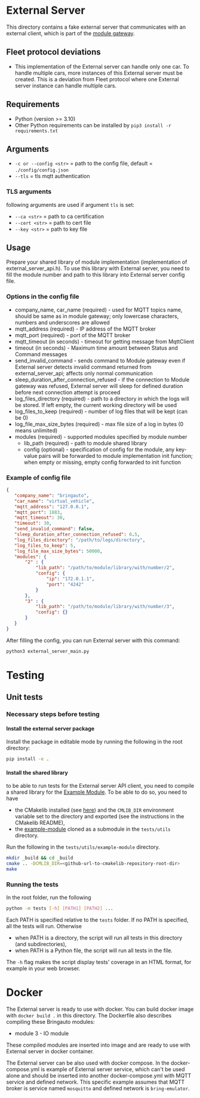 # External Server

This directory contains a fake external server that communicates with an external client, which is part of the [module gateway](https://gitlab.bringauto.com/bring-auto/fleet-protocol-v2/module-gateway).

## Fleet protocol deviations
- This implementation of the External server can handle only one car. To handle multiple cars, more instances of this External server must be created. This is a deviation from Fleet protocol where one External server instance can handle multiple cars.

## Requirements

- Python (version >= 3.10)
- Other Python requirements can be installed by `pip3 install -r requirements.txt`

## Arguments

- `-c or --config <str>` = path to the config file, default = `./config/config.json`
- `--tls` = tls mqtt authentication

### TLS arguments

following arguments are used if argument `tls` is set:

- `--ca <str>` = path to ca certification
- `--cert <str>` = path to cert file
- `--key <str>` = path to key file

## Usage

Prepare your shared library of module implementation (implementation of external_server_api.h). To use this library with External server, you need to fill the module number and path to this library into External server config file.

### Options in the config file

 - company_name, car_name (required) - used for MQTT topics name, should be same as in module gateway; only lowercase characters, numbers and underscores are allowed
 - mqtt_address (required) - IP address of the MQTT broker
 - mqtt_port (required) - port of the MQTT broker
 - mqtt_timeout (in seconds) - timeout for getting message from MqttClient
 - timeout (in seconds) - Maximum time amount between Status and Command messages
 - send_invalid_command - sends command to Module gateway even if External server detects invalid command returned from external_server_api; affects only normal communication
 - sleep_duration_after_connection_refused - if the connection to Module gateway was refused, External server will sleep for defined duration before next connection attempt is proceed
 - log_files_directory (required) - path to a directory in which the logs will be stored. If left empty, the current working directory will be used
 - log_files_to_keep (required) - number of log files that will be kept (can be 0)
 - log_file_max_size_bytes (required) - max file size of a log in bytes (0 means unlimited)
 - modules (required) - supported modules specified by module number
    - lib_path (required) - path to module shared library
    - config (optional) - specification of config for the module, any key-value pairs will be forwarded to module implementation init function; when empty or missing, empty config forwarded to init function

 ### Example of config file

 ```json
{
    "company_name": "bringauto",
    "car_name": "virtual_vehicle",
    "mqtt_address": "127.0.0.1",
    "mqtt_port": 1883,
    "mqtt_timeout": 30,
    "timeout": 30,
    "send_invalid_command": false,
    "sleep_duration_after_connection_refused": 0.5,
    "log_files_directory": "/path/to/logs/directory",
    "log_files_to_keep": 5,
    "log_file_max_size_bytes": 50000,
    "modules": {
        "2" : {
            "lib_path": "/path/to/module/library/with/number/2",
            "config": {
                "ip": "172.0.1.1",
                "port": "4242"
            }
        },
        "3" : {
            "lib_path": "/path/to/module/library/with/number/3",
            "config": {}
        }
    }
}
 ```

After filling the config, you can run External server with this command:

```bash
python3 external_server_main.py
```

# Testing

## Unit tests

### Necessary steps before testing

#### Install the external server package

Install the package in editable mode by running the following in the root directory:
```bash
pip install -e .
```

#### Install the shared library

to be able to run tests for the External server API client, you need to compile a shared library for the [Example Module](https://github.com/bringauto/example-module/). To be able to do so, you need to have
- the CMakelib installed (see [here](https://github.com/cmakelib/cmakelib)) and the `CMLIB_DIR` environment variable set to the directory and exported (see the instructions in the CMakelib README),
- the [example-module](https://github.com/bringauto/example-module/) cloned as a submodule in the `tests/utils` directory.

Run the following in the `tests/utils/example-module` directory.
```bash
mkdir _build && cd _build
cmake .. -DCMLIB_DIR=<github-url-to-cmakelib-repository-root-dir>
make
```


### Running the tests

In the root folder, run the following
```bash
python -m tests [-h] [PATH1] [PATH2] ...
```

Each PATH is specified relative to the `tests` folder. If no PATH is specified, all the tests will run. Otherwise
- when PATH is a directory, the script will run all tests in this directory (and subdirectories),
- when PATH is a Python file, the script will run all tests in the file.

The `-h` flag makes the script display tests' coverage in an HTML format, for example in your web browser.


# Docker
The External server is ready to use with docker. You can build docker image with `docker build .` in this directory. The Dockerfile also describes compiling these Bringauto modules:
 - module 3 - IO module

These compiled modules are inserted into image and are ready to use with External server in docker container.

The External server can be also used with docker compose. In the docker-compose.yml is example of External server service, which can't be used alone and should be inserted into another docker-compose.yml with MQTT service and defined network. This specific example assumes that MQTT broker is service named `mosquitto` and defined network is `bring-emulator`.
